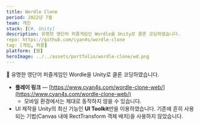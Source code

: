 ```yaml
---
title: Wordle Clone
period: 2022년 7월
team: 개인
stack: [C#, Unity]
description: 유명한 영단어 퍼즐게임인 Wordle을 Unity로 클론 코딩하였습니다.
repo: https://github.com/cyan4s/wordle-clone
tag: [게임, 퍼즐]
platform: [웹]
heroImage: ../../assets/portfolio/wordle-clone/wd.png
---
```


🧩 유명한 영단어 퍼즐게임인 Wordle을 Unity로 클론 코딩하였습니다.

- **플레이 링크** — [https://www.cyan4s.com/wordle-clone-web/](https://www.cyan4s.com/wordle-clone-web/)
  - 모바일 환경에서는 제대로 동작하지 않을 수 있습니다.
- UI 제작을 Unity의 최신 기능인 **UI Toolkit**만을 이용하였습니다. 기존에 흔히 사용되는 기법(Canvas 내에 RectTransform 객체 배치)을 사용하지 않았습니다.
